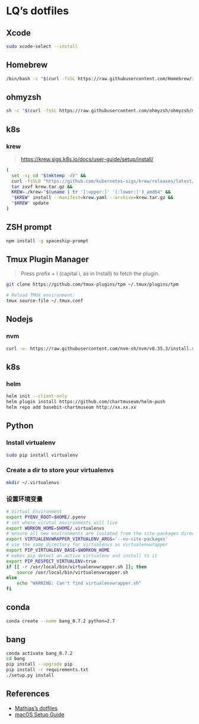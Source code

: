 # LQ’s dotfiles

## Xcode
```bash
sudo xcode-select --install
```

## Homebrew

```bash
/bin/bash -c "$(curl -fsSL https://raw.githubusercontent.com/Homebrew/install/master/install.sh)"
```

## ohmyzsh

```bash
sh -c "$(curl -fsSL https://raw.githubusercontent.com/ohmyzsh/ohmyzsh/master/tools/install.sh)"
```

## k8s

### krew

> https://krew.sigs.k8s.io/docs/user-guide/setup/install/

```bash
(
  set -x; cd "$(mktemp -d)" &&
  curl -fsSLO "https://github.com/kubernetes-sigs/krew/releases/latest/download/krew.{tar.gz,yaml}" &&
  tar zxvf krew.tar.gz &&
  KREW=./krew-"$(uname | tr '[:upper:]' '[:lower:]')_amd64" &&
  "$KREW" install --manifest=krew.yaml --archive=krew.tar.gz &&
  "$KREW" update
)
````

## ZSH prompt
```bash
npm install -g spaceship-prompt
```
## Tmux Plugin Manager

> Press prefix + I (capital i, as in Install) to fetch the plugin.

```bash
git clone https://github.com/tmux-plugins/tpm ~/.tmux/plugins/tpm
```

```bash
# Reload TMUX environment:
tmux source-file ~/.tmux.conf
```

## Nodejs

### nvm
```bash
curl -o- https://raw.githubusercontent.com/nvm-sh/nvm/v0.35.3/install.sh | bash
```

## k8s

### helm

```bash
helm init --client-only
helm plugin install https://github.com/chartmuseum/helm-push
helm repo add basebit-chartmuseum http://xx.xx.xx
```

## Python

### Install virtualenv
```bash
sudo pip install virtualenv
```

### Create a dir to store your virtualenvs
```bash
mkdir ~/.virtualenvs
```

### 设置环境变量
```bash
# Virtual Environment
export PYENV_ROOT=$HOME/.pyenv
# set where virutal environments will live
export WORKON_HOME=$HOME/.virtualenvs
# ensure all new environments are isolated from the site-packages directory
export VIRTUALENVWRAPPER_VIRTUALENV_ARGS='--no-site-packages'
# use the same directory for virtualenvs as virtualenvwrapper
export PIP_VIRTUALENV_BASE=$WORKON_HOME
# makes pip detect an active virtualenv and install to it
export PIP_RESPECT_VIRTUALENV=true
if [[ -r /usr/local/bin/virtualenvwrapper.sh ]]; then
    source /usr/local/bin/virtualenvwrapper.sh
else
    echo "WARNING: Can't find virtualenvwrapper.sh"
fi
```

## conda

```bash
conda create --name bang_0.7.2 python=2.7
```

## bang

```bash
conda activate bang_0.7.2
cd bang
pip install --upgrade pip
pip install -r requirements.txt
./setup.py install
```

## References
- [Mathias’s dotfiles](https://github.com/mathiasbynens/dotfiles)
- [macOS Setup Guide](https://sourabhbajaj.com/mac-setup/)
